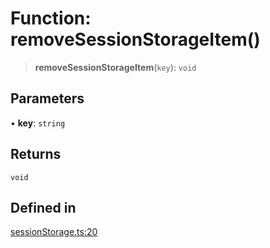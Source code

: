 # Function: removeSessionStorageItem()

> **removeSessionStorageItem**(`key`): `void`

## Parameters

• **key**: `string`

## Returns

`void`

## Defined in

[sessionStorage.ts:20](https://github.com/mbti-nf-team/frontend-libraries/blob/3916286534b50dbdcab9c2145adbaa464419b886/packages/storage/src/sessionStorage.ts#L20)
